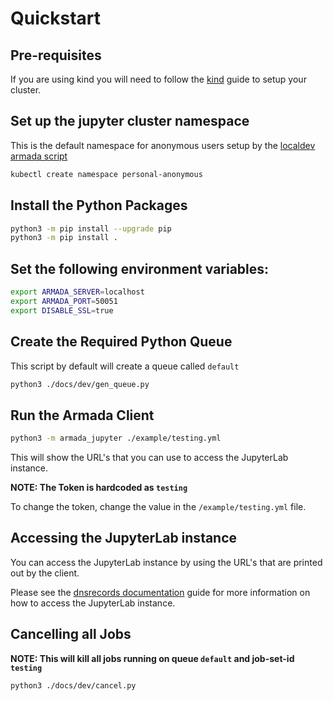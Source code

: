 # Quickstart

## Pre-requisites

If you are using kind you will need to follow the [kind](./docs/kind.md) guide to setup your cluster.

## Set up the jupyter cluster namespace

This is the default namespace for anonymous users setup by the [localdev armada script](https://github.com/G-Research/armada/blob/master/localdev/run.sh)

```bash
kubectl create namespace personal-anonymous
```

## Install the Python Packages

```bash
python3 -m pip install --upgrade pip
python3 -m pip install .
```

## Set the following environment variables:

```bash
export ARMADA_SERVER=localhost
export ARMADA_PORT=50051
export DISABLE_SSL=true
```

## Create the Required Python Queue

This script by default will create a queue called `default`

```bash
python3 ./docs/dev/gen_queue.py
```

## Run the Armada Client

```bash
python3 -m armada_jupyter ./example/testing.yml
```

This will show the URL's that you can use to access the JupyterLab instance.

**NOTE: The Token is hardcoded as `testing`**

To change the token, change the value in the `/example/testing.yml` file.


## Accessing the JupyterLab instance

You can access the JupyterLab instance by using the URL's that are printed out by the client.

Please see the [dnsrecords documentation](./docs/dnsrecords.md) guide for more information on how to access the JupyterLab instance.

## Cancelling all Jobs

**NOTE: This will kill all jobs running on queue `default` and job-set-id `testing`**

```
python3 ./docs/dev/cancel.py
```